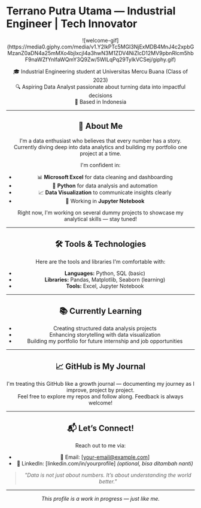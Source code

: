 # Terrano Putra Utama — Industrial Engineer | Tech Innovator
<div align="center">
![welcome-gif](https://media0.giphy.com/media/v1.Y2lkPTc5MGI3NjExMDB4MnJ4c2xpbGMzanZ0aDN4a25mMXo4bjlxcjI4a3hwN3M1ZDV4NiZlcD12MV9pbnRlcm5hbF9naWZfYnlfaWQmY3Q9Zw/5WILqPq29TyIkVCSej/giphy.gif)

🎓 Industrial Engineering student at Universitas Mercu Buana (Class of 2023)  
🔍 Aspiring Data Analyst passionate about turning data into impactful decisions  
📍 Based in Indonesia  

---

## 🚀 About Me

I'm a data enthusiast who believes that every number has a story.  
Currently diving deep into data analytics and building my portfolio one project at a time.

I'm confident in:
- 📊 **Microsoft Excel** for data cleaning and dashboarding
- 🐍 **Python** for data analysis and automation
- 📈 **Data Visualization** to communicate insights clearly
- 🧪 Working in **Jupyter Notebook**

Right now, I'm working on several dummy projects to showcase my analytical skills — stay tuned!

---

## 🛠️ Tools & Technologies

Here are the tools and libraries I'm comfortable with:

- **Languages:** Python, SQL (basic)
- **Libraries:** Pandas, Matplotlib, Seaborn (learning)
- **Tools:** Excel, Jupyter Notebook

---

## 📚 Currently Learning

- Creating structured data analysis projects
- Enhancing storytelling with data visualization
- Building my portfolio for future internship and job opportunities

---

## 📈 GitHub is My Journal

I'm treating this GitHub like a growth journal — documenting my journey as I improve, project by project.  
Feel free to explore my repos and follow along. Feedback is always welcome!

---

## 📬 Let’s Connect!

Reach out to me via:
- 📧 Email: [your-email@example.com]
- 💼 LinkedIn: [linkedin.com/in/yourprofile] *(optional, bisa ditambah nanti)*

> _"Data is not just about numbers. It’s about understanding the world better."_

---

_This profile is a work in progress — just like me._
